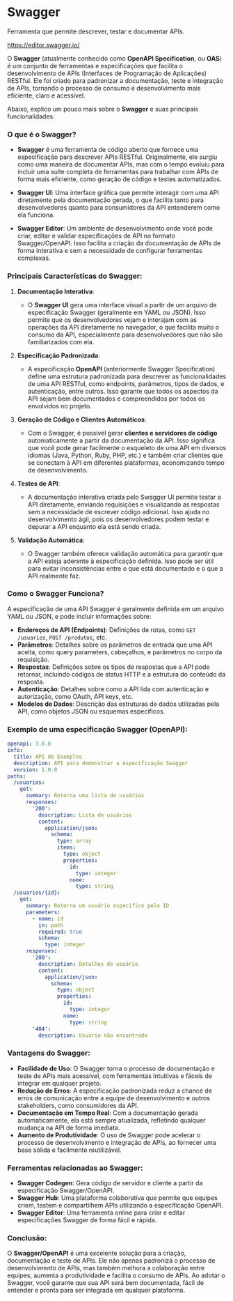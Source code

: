 # Swagger

Ferramenta que permite descrever, testar e documentar APIs. 

https://editor.swagger.io/

O **Swagger** (atualmente conhecido como **OpenAPI Specification**, ou **OAS**) é um conjunto de ferramentas e especificações que facilita o desenvolvimento de APIs (Interfaces de Programação de Aplicações) RESTful. Ele foi criado para padronizar a documentação, teste e integração de APIs, tornando o processo de consumo e desenvolvimento mais eficiente, claro e acessível. 

Abaixo, explico um pouco mais sobre o **Swagger** e suas principais funcionalidades:

### **O que é o Swagger?**

- **Swagger** é uma ferramenta de código aberto que fornece uma especificação para descrever APIs RESTful. Originalmente, ele surgiu como uma maneira de documentar APIs, mas com o tempo evoluiu para incluir uma suíte completa de ferramentas para trabalhar com APIs de forma mais eficiente, como geração de código e testes automatizados.

- **Swagger UI**: Uma interface gráfica que permite interagir com uma API diretamente pela documentação gerada, o que facilita tanto para desenvolvedores quanto para consumidores da API entenderem como ela funciona.
  
- **Swagger Editor**: Um ambiente de desenvolvimento onde você pode criar, editar e validar especificações de API no formato Swagger/OpenAPI. Isso facilita a criação da documentação de APIs de forma interativa e sem a necessidade de configurar ferramentas complexas.

### **Principais Características do Swagger:**

1. **Documentação Interativa**:
   - O **Swagger UI** gera uma interface visual a partir de um arquivo de especificação Swagger (geralmente em YAML ou JSON). Isso permite que os desenvolvedores vejam e interajam com as operações da API diretamente no navegador, o que facilita muito o consumo da API, especialmente para desenvolvedores que não são familiarizados com ela.

2. **Especificação Padronizada**:
   - A especificação **OpenAPI** (anteriormente Swagger Specification) define uma estrutura padronizada para descrever as funcionalidades de uma API RESTful, como endpoints, parâmetros, tipos de dados, e autenticação, entre outros. Isso garante que todos os aspectos da API sejam bem documentados e compreendidos por todos os envolvidos no projeto.

3. **Geração de Código e Clientes Automáticos**:
   - Com o Swagger, é possível gerar **clientes e servidores de código** automaticamente a partir da documentação da API. Isso significa que você pode gerar facilmente o esqueleto de uma API em diversos idiomas (Java, Python, Ruby, PHP, etc.) e também criar clientes que se conectam à API em diferentes plataformas, economizando tempo de desenvolvimento.

4. **Testes de API**:
   - A documentação interativa criada pelo Swagger UI permite testar a API diretamente, enviando requisições e visualizando as respostas sem a necessidade de escrever código adicional. Isso ajuda no desenvolvimento ágil, pois os desenvolvedores podem testar e depurar a API enquanto ela está sendo criada.

5. **Validação Automática**:
   - O Swagger também oferece validação automática para garantir que a API esteja aderente à especificação definida. Isso pode ser útil para evitar inconsistências entre o que está documentado e o que a API realmente faz.

### **Como o Swagger Funciona?**

A especificação de uma API Swagger é geralmente definida em um arquivo YAML ou JSON, e pode incluir informações sobre:

- **Endereços de API (Endpoints)**: Definições de rotas, como `GET /usuarios`, `POST /produtos`, etc.
- **Parâmetros**: Detalhes sobre os parâmetros de entrada que uma API aceita, como query parameters, cabeçalhos, e parâmetros no corpo da requisição.
- **Respostas**: Definições sobre os tipos de respostas que a API pode retornar, incluindo códigos de status HTTP e a estrutura do conteúdo da resposta.
- **Autenticação**: Detalhes sobre como a API lida com autenticação e autorização, como OAuth, API keys, etc.
- **Modelos de Dados**: Descrição das estruturas de dados utilizadas pela API, como objetos JSON ou esquemas específicos.

### **Exemplo de uma especificação Swagger (OpenAPI)**:

```yaml
openapi: 3.0.0
info:
  title: API de Exemplos
  description: API para demonstrar a especificação Swagger
  version: 1.0.0
paths:
  /usuarios:
    get:
      summary: Retorna uma lista de usuários
      responses:
        '200':
          description: Lista de usuários
          content:
            application/json:
              schema:
                type: array
                items:
                  type: object
                  properties:
                    id:
                      type: integer
                    nome:
                      type: string
  /usuarios/{id}:
    get:
      summary: Retorna um usuário específico pelo ID
      parameters:
        - name: id
          in: path
          required: true
          schema:
            type: integer
      responses:
        '200':
          description: Detalhes do usuário
          content:
            application/json:
              schema:
                type: object
                properties:
                  id:
                    type: integer
                  nome:
                    type: string
        '404':
          description: Usuário não encontrado
```

### **Vantagens do Swagger:**

- **Facilidade de Uso**: O Swagger torna o processo de documentação e teste de APIs mais acessível, com ferramentas intuitivas e fáceis de integrar em qualquer projeto.
- **Redução de Erros**: A especificação padronizada reduz a chance de erros de comunicação entre a equipe de desenvolvimento e outros stakeholders, como consumidores da API.
- **Documentação em Tempo Real**: Com a documentação gerada automaticamente, ela está sempre atualizada, refletindo qualquer mudança na API de forma imediata.
- **Aumento de Produtividade**: O uso de Swagger pode acelerar o processo de desenvolvimento e integração de APIs, ao fornecer uma base sólida e facilmente reutilizável.

### **Ferramentas relacionadas ao Swagger**:

- **Swagger Codegen**: Gera código de servidor e cliente a partir da especificação Swagger/OpenAPI.
- **Swagger Hub**: Uma plataforma colaborativa que permite que equipes criem, testem e compartilhem APIs utilizando a especificação OpenAPI.
- **Swagger Editor**: Uma ferramenta online para criar e editar especificações Swagger de forma fácil e rápida.

### **Conclusão**:

O **Swagger/OpenAPI** é uma excelente solução para a criação, documentação e teste de APIs. Ele não apenas padroniza o processo de desenvolvimento de APIs, mas também melhora a colaboração entre equipes, aumenta a produtividade e facilita o consumo de APIs. Ao adotar o Swagger, você garante que sua API será bem documentada, fácil de entender e pronta para ser integrada em qualquer plataforma.